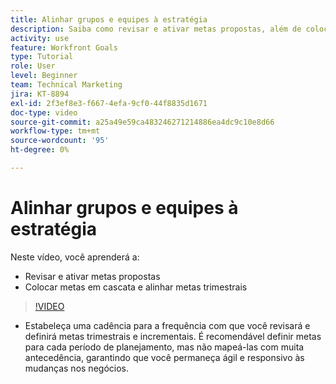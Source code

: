 ```yaml
---
title: Alinhar grupos e equipes à estratégia
description: Saiba como revisar e ativar metas propostas, além de colocar metas trimestrais em cascata e alinhar usando [!DNL Goals].
activity: use
feature: Workfront Goals
type: Tutorial
role: User
level: Beginner
team: Technical Marketing
jira: KT-8894
exl-id: 2f3ef8e3-f667-4efa-9cf0-44f8835d1671
doc-type: video
source-git-commit: a25a49e59ca483246271214886ea4dc9c10e8d66
workflow-type: tm+mt
source-wordcount: '95'
ht-degree: 0%

---
```


# Alinhar grupos e equipes à estratégia

Neste vídeo, você aprenderá a:

* Revisar e ativar metas propostas
* Colocar metas em cascata e alinhar metas trimestrais

>[!VIDEO](https://video.tv.adobe.com/v/335188/?quality=12&learn=on)

<!--
Pro-tips graphic
-->

* Estabeleça uma cadência para a frequência com que você revisará e definirá metas trimestrais e incrementais. É recomendável definir metas para cada período de planejamento, mas não mapeá-las com muita antecedência, garantindo que você permaneça ágil e responsivo às mudanças nos negócios.
